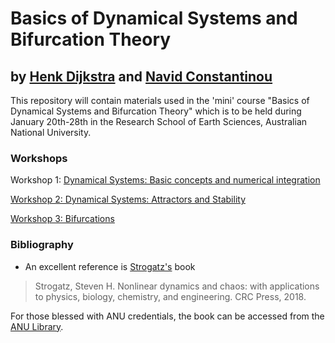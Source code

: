 # Basics of Dynamical Systems and Bifurcation Theory

## by <a href="http://www.staff.science.uu.nl/~dijks101/" target="_blank">Henk Dijkstra</a> and <a href="http://www.navidconstantinou.com/" target="_blank">Navid Constantinou</a>



This repository will contain materials used in the 'mini' course "Basics of Dynamical Systems and Bifurcation Theory" which is to be held during January 20th-28th in the Research School of Earth Sciences, Australian National University.

### Workshops

Workshop 1: [Dynamical Systems: Basic concepts and numerical integration](https://nbviewer.jupyter.org/format/slides/github/ClimateFluidPhysics-ANU/DynamicalSystems-BifurcationTheory/blob/master/workshops/Workshop-2.ipynb#/)

[Workshop 2: Dynamical Systems: Attractors and Stability](https://nbviewer.jupyter.org/format/slides/github/ClimateFluidPhysics-ANU/DynamicalSystems-BifurcationTheory/blob/master/workshops/Workshop-2.ipynb#/)

[Workshop 3: Bifurcations](https://nbviewer.jupyter.org/format/slides/github/ClimateFluidPhysics-ANU/DynamicalSystems-BifurcationTheory/blob/master/workshops/Workshop-3.ipynb#/)


### Bibliography
- An excellent reference is [Strogatz's](http://www.staff.science.uu.nl/~dijks101/) book
> Strogatz, Steven H. Nonlinear dynamics and chaos: with applications to physics, biology, chemistry, and engineering. CRC Press, 2018.

For those blessed with ANU credentials, the book can be accessed from the [ANU Library](https://library.anu.edu.au/record=b6203090).
